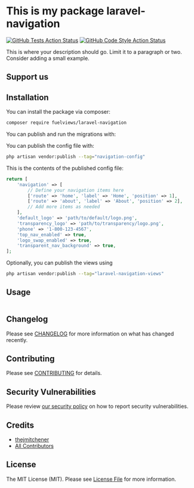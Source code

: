 # This is my package laravel-navigation

[![GitHub Tests Action Status](https://img.shields.io/github/actions/workflow/status/fuelviews/laravel-navigation/run-tests.yml?branch=main&label=tests&style=flat-square)](https://github.com/fuelviews/laravel-navigation/actions?query=workflow%3Arun-tests+branch%3Amain)
[![GitHub Code Style Action Status](https://img.shields.io/github/actions/workflow/status/fuelviews/laravel-navigation/fix-php-code-style-issues.yml?branch=main&label=code%20style&style=flat-square)](https://github.com/fuelviews/laravel-navigation/actions?query=workflow%3A"Fix+PHP+code+style+issues"+branch%3Amain)

This is where your description should go. Limit it to a paragraph or two. Consider adding a small example.

## Support us

## Installation

You can install the package via composer:

```bash
composer require fuelviews/laravel-navigation
```

You can publish and run the migrations with:

You can publish the config file with:

```bash
php artisan vendor:publish --tag="navigation-config"
```

This is the contents of the published config file:

```php
return [
    'navigation' => [
        // Define your navigation items here
        ['route' => 'home', 'label' => 'Home', 'position' => 1],
        ['route' => 'about', 'label' => 'About', 'position' => 2],
        // Add more items as needed
    ],
    'default_logo' => 'path/to/default/logo.png',
    'transparency_logo' => 'path/to/transparency/logo.png',
    'phone' => '1-800-123-4567',
    'top_nav_enabled' => true,
    'logo_swap_enabled' => true,
    'transparent_nav_background' => true,
];
```

Optionally, you can publish the views using

```bash
php artisan vendor:publish --tag="laravel-navigation-views"
```

## Usage

```php

```

## Changelog

Please see [CHANGELOG](../laravel-middleware/CHANGELOG.md) for more information on what has changed recently.

## Contributing

Please see [CONTRIBUTING](CONTRIBUTING.md) for details.

## Security Vulnerabilities

Please review [our security policy](../../security/policy) on how to report security vulnerabilities.

## Credits

- [thejmitchener](https://github.com/thejmitchener)
- [All Contributors](../../contributors)

## License

The MIT License (MIT). Please see [License File](LICENSE.md) for more information.
